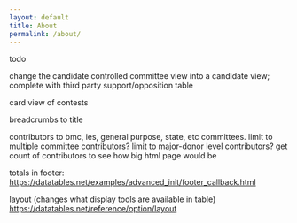 ```yaml
---
layout: default
title: About
permalink: /about/
---
```


todo

change the candidate controlled committee view into a candidate view; complete with third party support/opposition table

card view of contests

breadcrumbs to title

contributors to bmc, ies, general purpose, state, etc committees. 
    limit to multiple committee contributors?
    limit to major-donor level contributors?
    get count of contributors to see how big html page would be


totals in footer:
    https://datatables.net/examples/advanced_init/footer_callback.html

layout (changes what display tools are available in table)
    https://datatables.net/reference/option/layout
